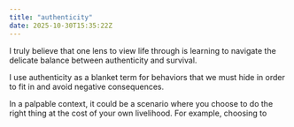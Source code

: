 ```yaml
---
title: "authenticity"
date: 2025-10-30T15:35:22Z
---
```


I truly believe that one lens to view life through is learning to navigate the delicate balance between authenticity and survival. 

I use authenticity as a blanket term for behaviors that we must hide in order to fit in and avoid negative consequences. 

In a palpable context, it could be a scenario where you choose to do the right thing at the cost of your own livelihood. For example, choosing to 